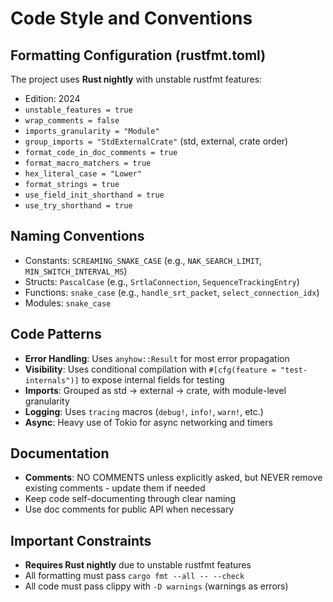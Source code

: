 # Code Style and Conventions

## Formatting Configuration (rustfmt.toml)

The project uses **Rust nightly** with unstable rustfmt features:

- Edition: 2024
- `unstable_features = true`
- `wrap_comments = false`
- `imports_granularity = "Module"`
- `group_imports = "StdExternalCrate"` (std, external, crate order)
- `format_code_in_doc_comments = true`
- `format_macro_matchers = true`
- `hex_literal_case = "Lower"`
- `format_strings = true`
- `use_field_init_shorthand = true`
- `use_try_shorthand = true`

## Naming Conventions

- Constants: `SCREAMING_SNAKE_CASE` (e.g., `NAK_SEARCH_LIMIT`, `MIN_SWITCH_INTERVAL_MS`)
- Structs: `PascalCase` (e.g., `SrtlaConnection`, `SequenceTrackingEntry`)
- Functions: `snake_case` (e.g., `handle_srt_packet`, `select_connection_idx`)
- Modules: `snake_case`

## Code Patterns

- **Error Handling**: Uses `anyhow::Result` for most error propagation
- **Visibility**: Uses conditional compilation with `#[cfg(feature = "test-internals")]` to expose internal fields for testing
- **Imports**: Grouped as std → external → crate, with module-level granularity
- **Logging**: Uses `tracing` macros (`debug!`, `info!`, `warn!`, etc.)
- **Async**: Heavy use of Tokio for async networking and timers

## Documentation

- **Comments**: NO COMMENTS unless explicitly asked, but NEVER remove existing comments - update them if needed
- Keep code self-documenting through clear naming
- Use doc comments for public API when necessary

## Important Constraints

- **Requires Rust nightly** due to unstable rustfmt features
- All formatting must pass `cargo fmt --all -- --check`
- All code must pass clippy with `-D warnings` (warnings as errors)
